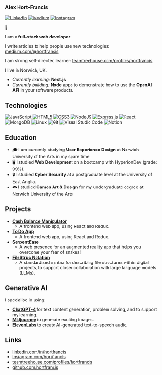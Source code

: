 ### Alex Hort-Francis 

[![LinkedIn](https://img.shields.io/badge/linkedin-%230077B5.svg?style=for-the-badge&logo=linkedin&logoColor=white)](https://www.linkedin.com/in/hortfrancis) [![Medium](https://img.shields.io/badge/Medium-12100E?style=for-the-badge&logo=medium&logoColor=white)](https://medium.com/@hortfrancis) [![Instagram](https://img.shields.io/badge/Instagram-%23E4405F.svg?style=for-the-badge&logo=Instagram&logoColor=white)](https://www.instagram.com/hortfrancis/) 

👋

I am a **full-stack web developer**. 

I write articles to help people use new technologies: [medium.com/@hortfrancis](https://medium.com/@hortfrancis)

I am strong self-directed learner: [teamtreehouse.com/profiles/hortfrancis](https://teamtreehouse.com/profiles/hortfrancis)

I live in Norwich, UK. 

- _Currently learning:_ **Next.js**
- _Currently building:_ **Node** apps to demonstrate how to use the **OpenAI API** in your software products. 

## Technologies
![JavaScript](https://img.shields.io/badge/javascript-%23323330.svg?style=for-the-badge&logo=javascript&logoColor=%23F7DF1E)
![HTML5](https://img.shields.io/badge/html5-%23E34F26.svg?style=for-the-badge&logo=html5&logoColor=white)
![CSS3](https://img.shields.io/badge/css3-%231572B6.svg?style=for-the-badge&logo=css3&logoColor=white) 
![NodeJS](https://img.shields.io/badge/node.js-6DA55F?style=for-the-badge&logo=node.js&logoColor=white)
![Express.js](https://img.shields.io/badge/express.js-%23404d59.svg?style=for-the-badge&logo=express&logoColor=%2361DAFB)
![React](https://img.shields.io/badge/react-%2320232a.svg?style=for-the-badge&logo=react&logoColor=%2361DAFB)
![MongoDB](https://img.shields.io/badge/MongoDB-%234ea94b.svg?style=for-the-badge&logo=mongodb&logoColor=white)
![Linux](https://img.shields.io/badge/Linux-FCC624?style=for-the-badge&logo=linux&logoColor=black)
![Git](https://img.shields.io/badge/git-%23F05033.svg?style=for-the-badge&logo=git&logoColor=white)
![Visual Studio Code](https://img.shields.io/badge/Visual%20Studio%20Code-0078d7.svg?style=for-the-badge&logo=visual-studio-code&logoColor=white)
![Notion](https://img.shields.io/badge/Notion-%23000000.svg?style=for-the-badge&logo=notion&logoColor=white)

## Education
- 🎓 I am currently studying **User Experience Design** at Norwich University of the Arts in my spare time. 
- 🖥 I studied **Web Development** on a bootcamp with HyperionDev (grade: 99%).  
- 🔒 I studied **Cyber Security** at a postgraduate level at the University of East Anglia. 
- 🎮 I studied **Games Art & Design** for my undergraduate degree at Norwich University of the Arts

## Projects 
- [**Cash Balance Manipulator**](https://github.com/hortfrancis/cash-balance-manipulator)
  - A frontend web app, using React and Redux. 
- [**To Do App**](https://github.com/hortfrancis/to-do-app)
  - A frontend web app, using React and Redux.
- [**SerpentEase**](https://github.com/hortfrancis/serpentease)
  - A web presence for an augmented reality app that helps you overcome your fear of snakes!
- [**FileStruc Notation**](https://github.com/hortfrancis/filestruc)
  - A standardised syntax for describing file structures within digital projects, to support closer collaboration with large language models (LLMs). 

## Generative AI 
I specialise in using: 
- [**ChatGPT-4**](https://openai.com/blog/chatgpt) for text content generation, problem solving, and to support my learning.  
- [**Midjourney**](https://www.midjourney.com/home/) to generate exciting images. 
- [**ElevenLabs**](https://beta.elevenlabs.io/) to create AI-generated text-to-speech audio. 

## Links
- [linkedin.com/in/hortfrancis](https://www.linkedin.com/in/hortfrancis/) 
- [instagram.com/hortfrancis](https://www.instagram.com/hortfrancis/)
- [teamtreehouse.com/profiles/hortfrancis](https://teamtreehouse.com/profiles/hortfrancis)
- [github.com/hortfrancis](https://github.com/hortfrancis)
